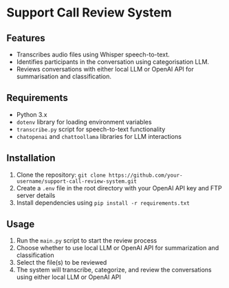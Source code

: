 # Support Call Review System

## Features

* Transcribes audio files using Whisper speech-to-text.
* Identifies participants in the conversation using categorisation LLM.
* Reviews conversations with either local LLM or OpenAI API for summarisation and classification.

## Requirements

* Python 3.x
* `dotenv` library for loading environment variables
* `transcribe.py` script for speech-to-text functionality
* `chatopenai` and `chattoollama` libraries for LLM interactions

## Installation

1. Clone the repository: `git clone https://github.com/your-username/support-call-review-system.git`
2. Create a `.env` file in the root directory with your OpenAI API key and FTP server details
3. Install dependencies using `pip install -r requirements.txt`

## Usage

1. Run the `main.py` script to start the review process
2. Choose whether to use local LLM or OpenAI API for summarization and classification
3. Select the file(s) to be reviewed
4. The system will transcribe, categorize, and review the conversations using either local LLM or OpenAI API
